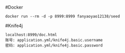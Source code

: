 #Docker

```shell
docker run --rm -d -p 8999:8999 fanyaoyao12138/seed
```
#Knife4j
```
localhost:8999/doc.html
账号: application.yml/knife4j.basic.username
密码: application.yml/knife4j.basic.password
```